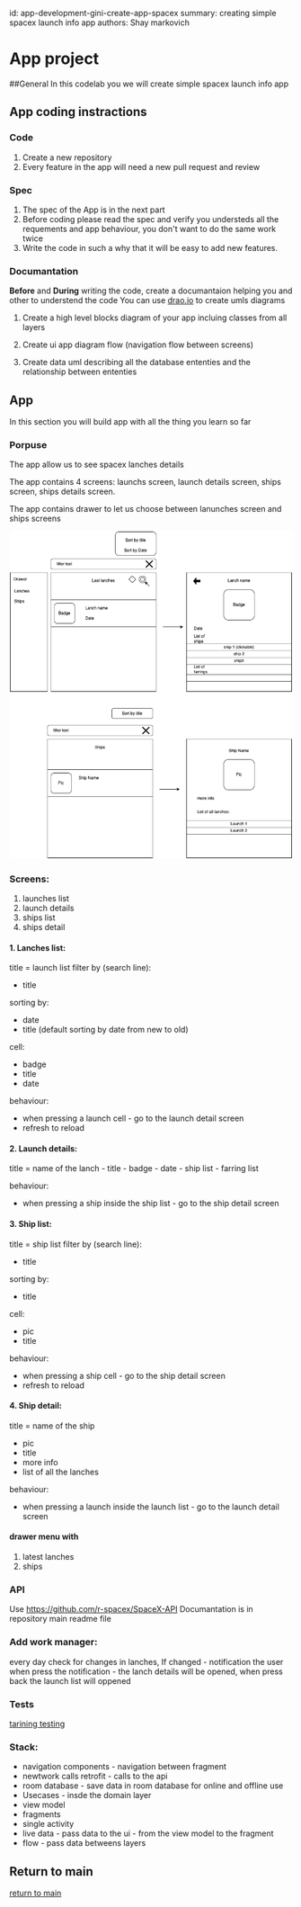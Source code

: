 id: app-development-gini-create-app-spacex
summary: creating simple spacex launch info app 
authors: Shay markovich

# App project
<!-- ------------------------ -->
##General
In this codelab you we will create simple spacex launch info app

<!-- ------------------------ -->
## App coding instractions
### Code
1. Create a new repository
2. Every feature in the app will need a new pull request and review

### Spec ###
1. The spec of the App is in the next part
2. Before coding please read the spec and verify you understeds all the requements and app behaviour, you don't want to do the same work twice
3. Write the code in such a why that it will be easy to add new features.


### Documantation
**Before** and **During** writing the code, create a documantaion helping you and other to understend the code
You can use [drao.io](https://app.diagrams.net/) to create umls diagrams

1. Create a high level blocks diagram of your app incluing classes from all layers

2. Create ui app diagram flow (navigation flow between screens)

2. Create data uml describing all the database ententies and the relationship between ententies

<!-- ------------------------ -->
## App
In this section you will build app with all the thing you learn so far

### Porpuse
The app allow us to see spacex lanches details

The app contains 4 screens: launchs screen, launch details screen, ships screen, ships details screen.

The app contains drawer to let us choose between lanunches screen and ships screens


![image](images/spacex_screens.png)

### Screens:
1. launches list
2. launch details
2. ships list
4. ships detail


#### 1. Lanches list:
title = launch list
filter by (search line):
  - title

sorting by: 
  - date
  - title
(default sorting by date from new to old)

cell: 
  - badge
  - title
  - date

behaviour:
  - when pressing a launch cell - go to the launch detail screen
  - refresh to reload

#### 2. Launch details:
title = name of the lanch
    - title
    - badge 
    - date
    - ship list
    - farring list

behaviour:
  - when pressing a ship inside the ship list - go to the ship detail screen

#### 3. Ship list:
title = ship list
filter by (search line):
- title

sorting by:
- title

cell:
- pic
- title

behaviour:
  - when pressing a ship cell - go to the ship detail screen
  - refresh to reload

#### 4. Ship detail:
title = name of the ship
- pic
- title
- more info
- list of all the lanches

behaviour:
  - when pressing a launch inside the launch list - go to the launch detail screen

#### drawer menu with
1. latest lanches
2. ships

### API

Use https://github.com/r-spacex/SpaceX-API
Documantation is in repository main readme file

### Add work manager:
every day check for changes in lanches, 
If changed - notification the user
when press the notification - the lanch details will be opened, 
when press back the launch list will oppened

### Tests
[tarining testing](https://developer.android.com/codelabs/advanced-android-kotlin-training-testing-basics#0)


### Stack:

- navigation components - navigation between fragment
- newtwork calls retrofit - calls to the api
- room database - save data in room database for online and offline use
- Usecases - insde the domain layer
- view model
- fragments
- single activity
- live data - pass data to the ui - from the view model to the fragment
- flow - pass data betweens layers


<!-- ------------------------ -->
## Return to main
[return to main](../)